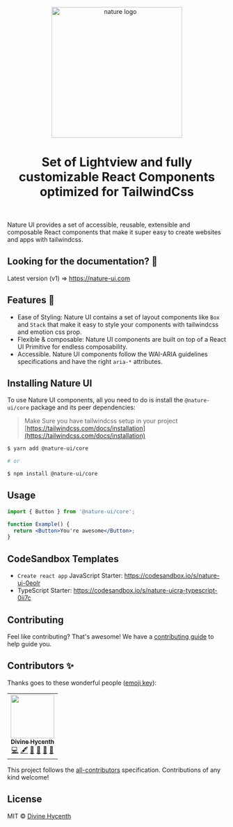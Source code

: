 <p align="center">
  <a href="https://github.com/nature-ui/nature-ui">
    <img src="https://github.com/nature-ui/nature-ui/blob/develop/public/full-logo.png?raw=true" alt="nature logo" width="300" />
  </a>
</p>

<h1 align="center">Set of Lightview and fully customizable React Components optimized for TailwindCss</h1>

<br>
<!-- 
<p align="center">
  <img alt="Bundle Size" src="https://badgen.net/bundlephobia/minzip/@chakra-ui/react"/>
  <img alt="Language grade: JavaScript" src="https://img.shields.io/lgtm/grade/javascript/g/chakra-ui/chakra-ui.svg?logo=lgtm&logoWidth=18"/>
  <img alt="MIT License" src="https://img.shields.io/github/license/chakra-ui/chakra-ui"/>
  <img alt="NPM Downloads" src="https://img.shields.io/npm/dm/@chakra-ui/react.svg?style=flat"/>
  <img alt="Github Stars" src="https://badgen.net/github/stars/chakra-ui/chakra-ui" />
  <a href="https://discord.gg/yxpPm4q">
    <img alt="Discord" src="https://img.shields.io/discord/660863154703695893.svg?label=&logo=discord&logoColor=ffffff&color=7389D8&labelColor=6A7EC2" />
  </a>
</p>
<br /> -->

Nature UI provides a set of accessible, reusable, extensible and composable
React components that make it super easy to create websites and apps with
tailwindcss.

## Looking for the documentation? 📝

Latest version (v1) => <https://nature-ui.com>

## Features 🚀

- Ease of Styling: Nature UI contains a set of layout components like `Box` and
  `Stack` that make it easy to style your components with tailwindcss and
  emotion css prop.
- Flexible & composable: Nature UI components are built on top of a React UI
  Primitive for endless composability.
- Accessible. Nature UI components follow the WAI-ARIA guidelines specifications
  and have the right `aria-*` attributes.

## Installing Nature UI

To use Nature UI components, all you need to do is install the `@nature-ui/core`
package and its peer dependencies:

> Make Sure you have tailwindcss setup in your project
> [https://tailwindcss.com/docs/installation](https://tailwindcss.com/docs/installation)

```sh
$ yarn add @nature-ui/core

# or

$ npm install @nature-ui/core
```

## Usage

```jsx
import { Button } from '@nature-ui/core';

function Example() {
  return <Button>You're awesome</Button>;
}
```

## CodeSandbox Templates

- `Create react app` JavaScript Starter:
  <https://codesandbox.io/s/nature-ui-0eolr>
- TypeScript Starter: <https://codesandbox.io/s/nature-uicra-typescript-0ii7c>

## Contributing

Feel like contributing? That's awesome! We have a
[contributing guide](./CONTRIBUTING.md) to help guide you.

## Contributors ✨

Thanks goes to these wonderful people
([emoji key](https://allcontributors.org/docs/en/emoji-key)):

<!-- ALL-CONTRIBUTORS-LIST:START - Do not remove or modify this section -->
<!-- prettier-ignore-start -->
<!-- markdownlint-disable -->
<table>
  <tr>
    <td align="center"><a href="https://divinehycenth.com/"><img src="https://avatars.githubusercontent.com/u/49137104?v=4?s=100" width="100px;" alt=""/><br /><sub><b>Divine Hycenth</b></sub></a><br /><a href="https://github.com/DNature/nature-ui/commits?author=DNature" title="Code">💻</a> <a href="#content-DNature" title="Content">🖋</a> <a href="#design-DNature" title="Design">🎨</a> <a href="https://github.com/DNature/nature-ui/commits?author=DNature" title="Documentation">📖</a> <a href="#maintenance-DNature" title="Maintenance">🚧</a> <a href="#talk-DNature" title="Talks">📢</a></td>
  </tr>
</table>

<!-- markdownlint-restore -->
<!-- prettier-ignore-end -->

<!-- ALL-CONTRIBUTORS-LIST:END -->

This project follows the
[all-contributors](https://github.com/all-contributors/all-contributors)
specification. Contributions of any kind welcome!

## License

MIT © [Divine Hycenth](https://github.com/dnature)
